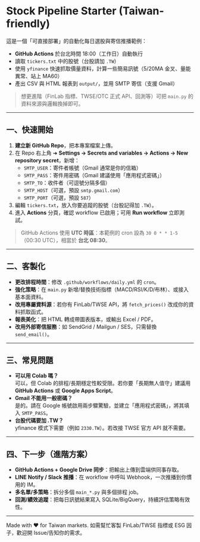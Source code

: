 # Stock Pipeline Starter (Taiwan-friendly)

這是一個「可直接部署」的自動化每日選股與寄信推播範例：
- **GitHub Actions** 於台北時間 18:00（工作日）自動執行
- 讀取 `tickers.txt` 中的股號（台股請加 `.TW`）
- 使用 `yfinance` 快速抓取價量資料，計算一些簡易訊號（5/20MA 金叉、量能異常、站上 MA60）
- 產出 CSV 與 HTML 報表到 `output/`，並用 SMTP 寄信（支援 Gmail）

> 想更進階（FinLab 指標、TWSE/OTC 正式 API、回測等）可把 `main.py` 的資料來源與邏輯換掉即可。

---

## 一、快速開始

1. **建立新 GitHub Repo**，把本專案檔案上傳。
2. 在 Repo 右上角 ➜ **Settings → Secrets and variables → Actions → New repository secret**，新增：  
   - `SMTP_USER`：寄件者帳號（Gmail 通常是你的信箱）  
   - `SMTP_PASS`：寄件用密碼（Gmail 建議使用「應用程式密碼」）  
   - `SMTP_TO`：收件者（可逗號分隔多個）  
   - `SMTP_HOST`（可選，預設 `smtp.gmail.com`）  
   - `SMTP_PORT`（可選，預設 `587`）
3. 編輯 `tickers.txt`，放入你要追蹤的股號（台股記得加 `.TW`）。
4. 進入 **Actions** 分頁，確認 workflow 已啟用；可用 **Run workflow** 立即測試。

> GitHub Actions 使用 **UTC 時區**：本範例的 cron 設為 `30 0 * * 1-5`（00:30 UTC），相當於 **台北 08:30**。

---

## 二、客製化

- **更改排程時間**：修改 `.github/workflows/daily.yml` 的 `cron`。
- **強化策略**：在 `main.py` 新增/替換技術指標（MACD/RSI/K/D/布林）、或接入基本面資料。
- **改用專屬資料源**：若你有 FinLab/TWSE API，將 `fetch_prices()` 改成你的資料抓取函式。
- **報表美化**：把 HTML 轉成帶圖表版本，或輸出 Excel / PDF。
- **改用外部寄信服務**：如 SendGrid / Mailgun / SES，只需替換 `send_email()`。

---

## 三、常見問題

- **可以用 Colab 嗎？**  
  可以，但 Colab 的排程/長期穩定性較受限。若你要「長期無人值守」建議用 **GitHub Actions** 或 **Google Apps Script**。
- **Gmail 不能用一般密碼？**  
  是的。請在 Google 帳號啟用兩步驟驚驗，並建立「應用程式密碼」，將其填入 `SMTP_PASS`。
- **台股代碼要加 .TW？**  
  yfinance 模式下需要（例如 `2330.TW`）。若改接 TWSE 官方 API 就不需要。

---

## 四、下一步（進階方案）

- **GitHub Actions + Google Drive 同步**：把輸出上傳到雲端供同事存取。
- **LINE Notify / Slack 推播**：在 workflow 中呼叫 Webhook，一次推播到你慣用的 IM。
- **多名單/多策略**：拆分多個 `main_*.py` 與多個排程 job。
- **回測/績效追蹤**：把每日訊號結果寫入 SQLite/BigQuery，持續評估策略有效性。

---

Made with ❤️ for Taiwan markets. 如需幫忙客製 FinLab/TWSE 指標或 ESG 因子，歡迎開 Issue/告知你的需求。
